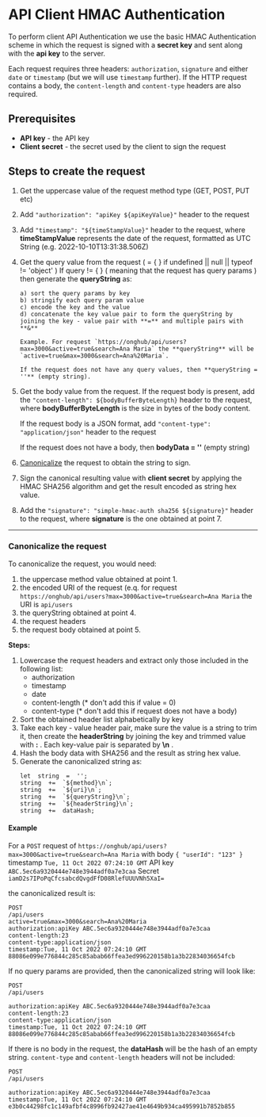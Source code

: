 # API Client HMAC Authentication

To perform client API Authentication we use the basic HMAC Authentication scheme in which the request is signed with a **secret key** and sent along with the **api key** to the server.

Each request requires three headers: `authorization`, `signature` and either `date` or `timestamp` (but we will use `timestamp` further). If the HTTP request contains a body, the `content-length` and `content-type` headers are also required.

## Prerequisites

- **API key** - the API key
- **Client secret** - the secret used by the client to sign the request

## Steps to create the request

1.  Get the uppercase value of the request method type (GET, POST, PUT etc)
2.  Add `"authorization": "apiKey ${apiKeyValue}"` header to the request
3.  Add `"timestamp": "${timeStampValue}"` header to the request, where **timeStampValue** represents the date of the request, formatted as UTC String (e.g. 2022-10-10T13:31:38.506Z)
4.  Get the query value from the request ( = { } if undefined || null || typeof != 'object' )
    If query != { } ( meaning that the request has query params ) then generate the **queryString** as:

        a) sort the query params by key
        b) stringify each query param value
        c) encode the key and the value
        d) concatenate the key value pair to form the queryString by joining the key - value pair with **=** and multiple pairs with **&**

        Example. For request `https://onghub/api/users?max=3000&active=true&search=Ana Maria` the **queryString** will be `active=true&max=3000&search=Ana%20Maria`.

        If the request does not have any query values, then **queryString = ''** (empty string).

5.  Get the body value from the request.
    If the request body is present, add the `"content-length": ${bodyBufferByteLength}` header to the request, where **bodyBufferByteLength** is the size in bytes of the body content.

    If the request body is a JSON format, add `"content-type": "application/json"` header to the request

    If the request does not have a body, then **bodyData = ''** (empty string)

6.  [Canonicalize](#canonicalize-the-request) the request to obtain the string to sign.
7.  Sign the canonical resulting value with **client secret** by applying the HMAC SHA256 algorithm and get the result encoded as string hex value.
8.  Add the `"signature": "simple-hmac-auth sha256 ${signature}"` header to the request, where **signature** is the one obtained at point 7.

---

### Canonicalize the request

To canonicalize the request, you would need:

1. the uppercase method value obtained at point 1.
2. the encoded URI of the request (e.q. for request `https://onghub/api/users?max=3000&active=true&search=Ana Maria` the URI is `api/users`
3. the queryString obtained at point 4.
4. the request headers
5. the request body obtained at point 5.

**Steps:**

1. Lowercase the request headers and extract only those included in the following list:
   - authorization
   - timestamp
   - date
   - content-length (\* don't add this if value = 0)
   - content-type (\* don't add this if request does not have a body)
2. Sort the obtained header list alphabetically by key
3. Take each key - value header pair, make sure the value is a string to trim it, then create the **headerString** by joining the key and trimmed value with **:** . Each key-value pair is separated by **\n** .
4. Hash the body data with SHA256 and the result as string hex value.
5. Generate the canonicalized string as:
   ```
   let  string  =  '';
   string  +=  `${method}\n`;
   string  +=  `${uri}\n`;
   string  +=  `${queryString}\n`;
   string  +=  `${headerString}\n`;
   string  +=  dataHash;
   ```

#### Example

For a `POST` request
of `https://onghub/api/users?max=3000&active=true&search=Ana Maria`
with body `{ "userId": "123" }`
timestamp `Tue, 11 Oct 2022 07:24:10 GMT`
API key `ABC.5ec6a9320444e748e3944adf0a7e3caa`
Secret `iamD2s7IPoPqCfcsabcdQvgdFfD08RlefUUUVNh5XaI=`

the canonicalized result is:

```
POST
/api/users
active=true&max=3000&search=Ana%20Maria
authorization:apiKey ABC.5ec6a9320444e748e3944adf0a7e3caa
content-length:23
content-type:application/json
timestamp:Tue, 11 Oct 2022 07:24:10 GMT
88086e099e776844c285c85abab66ffea3ed996220158b1a3b22834036654fcb
```

If no query params are provided, then the canonicalized string will look like:

```
POST
/api/users

authorization:apiKey ABC.5ec6a9320444e748e3944adf0a7e3caa
content-length:23
content-type:application/json
timestamp:Tue, 11 Oct 2022 07:24:10 GMT
88086e099e776844c285c85abab66ffea3ed996220158b1a3b22834036654fcb
```

If there is no body in the request, the **dataHash** will be the hash of an empty string. `content-type` and `content-length` headers will not be included:

```
POST
/api/users

authorization:apiKey ABC.5ec6a9320444e748e3944adf0a7e3caa
timestamp:Tue, 11 Oct 2022 07:24:10 GMT
e3b0c44298fc1c149afbf4c8996fb92427ae41e4649b934ca495991b7852b855
```

